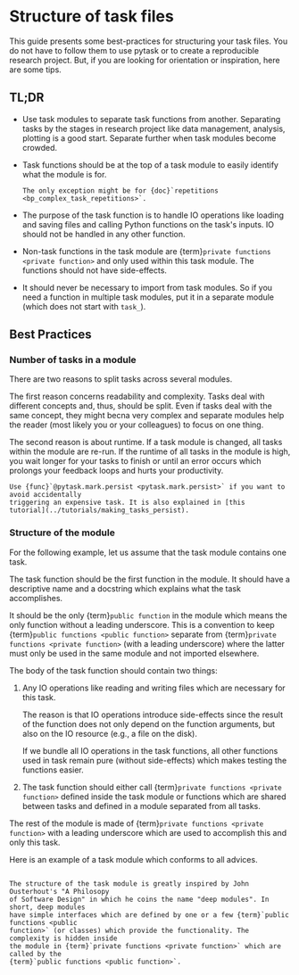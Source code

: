 # Structure of task files

This guide presents some best-practices for structuring your task files. You do not have
to follow them to use pytask or to create a reproducible research project. But, if you
are looking for orientation or inspiration, here are some tips.

## TL;DR

- Use task modules to separate task functions from another. Separating tasks by the
  stages in research project like data management, analysis, plotting is a good start.
  Separate further when task modules become crowded.

- Task functions should be at the top of a task module to easily identify what the
  module is for.

  ```{seealso}
  The only exception might be for {doc}`repetitions <bp_complex_task_repetitions>`.
  ```

- The purpose of the task function is to handle IO operations like loading and saving
  files and calling Python functions on the task's inputs. IO should not be handled in
  any other function.

- Non-task functions in the task module are {term}`private functions <private function>`
  and only used within this task module. The functions should not have side-effects.

- It should never be necessary to import from task modules. So if you need a function in
  multiple task modules, put it in a separate module (which does not start with
  `task_`).

## Best Practices

### Number of tasks in a module

There are two reasons to split tasks across several modules.

The first reason concerns readability and complexity. Tasks deal with different concepts
and, thus, should be split. Even if tasks deal with the same concept, they might becna
very complex and separate modules help the reader (most likely you or your colleagues)
to focus on one thing.

The second reason is about runtime. If a task module is changed, all tasks within the
module are re-run. If the runtime of all tasks in the module is high, you wait longer
for your tasks to finish or until an error occurs which prolongs your feedback loops and
hurts your productivity.

```{seealso}
Use {func}`@pytask.mark.persist <pytask.mark.persist>` if you want to avoid accidentally
triggering an expensive task. It is also explained in [this
tutorial](../tutorials/making_tasks_persist).
```

### Structure of the module

For the following example, let us assume that the task module contains one task.

The task function should be the first function in the module. It should have a
descriptive name and a docstring which explains what the task accomplishes.

It should be the only {term}`public function` in the module which means the only
function without a leading underscore. This is a convention to keep
{term}`public functions <public function>` separate from
{term}`private functions <private function>` (with a leading underscore) where the
latter must only be used in the same module and not imported elsewhere.

The body of the task function should contain two things:

1. Any IO operations like reading and writing files which are necessary for this task.

   The reason is that IO operations introduce side-effects since the result of the
   function does not only depend on the function arguments, but also on the IO resource
   (e.g., a file on the disk).

   If we bundle all IO operations in the task functions, all other functions used in
   task remain pure (without side-effects) which makes testing the functions easier.

1. The task function should either call {term}`private functions <private function>`
   defined inside the task module or functions which are shared between tasks and
   defined in a module separated from all tasks.

The rest of the module is made of {term}`private functions <private function>` with a
leading underscore which are used to accomplish this and only this task.

Here is an example of a task module which conforms to all advices.

```{literalinclude} ../../../docs_src/how_to_guides/bp_structure_of_task_files.py
```

```{seealso}
The structure of the task module is greatly inspired by John Ousterhout's "A Philosopy
of Software Design" in which he coins the name "deep modules". In short, deep modules
have simple interfaces which are defined by one or a few {term}`public functions <public
function>` (or classes) which provide the functionality. The complexity is hidden inside
the module in {term}`private functions <private function>` which are called by the
{term}`public functions <public function>`.
```
